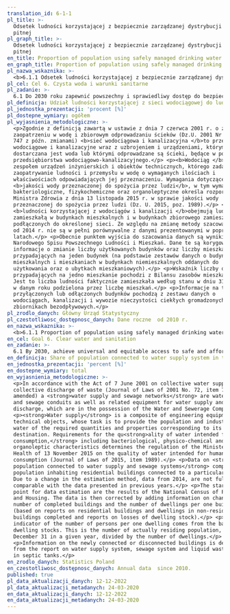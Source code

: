 ```yaml
---
translation_id: 6-1-1
pl_title: >-
  Odsetek ludności korzystającej z bezpiecznie zarządzanej dystrybucji wody
  pitnej
pl_graph_title: >-
  Odsetek ludności korzystającej z bezpiecznie zarządzanej dystrybucji wody
  pitnej
en_title: Proportion of population using safely managed drinking water services
en_graph_title: Proportion of population using safely managed drinking water services
pl_nazwa_wskaznika: >-
  <b>6.1.1 Odsetek ludności korzystającej z bezpiecznie zarządzanej dystrybucji wody pitnej</b>
pl_cel: Cel 6. Czysta woda i warunki sanitarne
pl_zadanie: >-
  6.1 Do 2030 roku zapewnić powszechny i sprawiedliwy dostęp do bezpiecznej wody pitnej po przystępnej cenie
pl_definicja: Udział ludności korzystającej z sieci wodociągowej do ludności ogółem.
pl_jednostka_prezentacji: 'procent [%]'
pl_dostepne_wymiary: ogółem
pl_wyjasnienia_metodologiczne: >-
  <p>Zgodnie z definicją zawartą w ustawie z dnia 7 czerwca 2001 r. o zbiorowym
  zaopatrzeniu w wodę i zbiorowym odprowadzaniu ścieków (Dz.U. 2001 Nr 72 poz.
  747 z późn. zmianami) <b>sieć wodociągowa i kanalizacyjna </b>to przewody
  wodociągowe i kanalizacyjne wraz z uzbrojeniem i urządzeniami, którymi
  dostarczana jest woda lub którymi odprowadzane są ścieki, będące w posiadaniu
  przedsiębiorstwa wodociągowo-kanalizacyjnego.</p> <p><b>Wodociąg </b>jest
  zespołem urządzeń inżynierskich i obiektów technicznych, którego zadaniem jest
  zaopatrywanie ludności i przemysłu w wodę o wymaganych ilościach i
  właściwościach odpowiadających jej przeznaczeniu. Wymagania dotyczące
  <b>jakości wody przeznaczonej do spożycia przez ludzi</b>, w tym wymagania
  bakteriologiczne, fizykochemiczne oraz organoleptyczne określa rozporządzenie
  Ministra Zdrowia z dnia 13 listopada 2015 r. w sprawie jakości wody
  przeznaczonej do spożycia przez ludzi (Dz. U. 2015, poz. 1989).</p> <p>Dane o
  <b>ludności korzystającej z wodociągów i kanalizacji </b>obejmują ludność
  zamieszkałą w budynkach mieszkalnych i w budynkach zbiorowego zamieszkania
  podłączonych do określonej sieci. Ze względu na zmianę metody szacowania, dane
  od 2014 r. nie są w pełni porównywalne z danymi prezentowanymi w poprzednich
  latach.</p> <p>Obecnie punktem wyjścia do szacowania danych są wyniki
  Narodowego Spisu Powszechnego Ludności i Mieszkań. Dane te są korygowane o
  informacje o zmianie liczby użytkowanych budynków oraz liczby mieszkań
  przypadających na jeden budynek (na podstawie zestawów danych o budynkach
  mieszkalnych i mieszkaniach w budynkach niemieszkalnych oddanych do
  użytkowania oraz o ubytkach mieszkaniowych).</p> <p>Wskaźnik liczby osób
  przypadających na jedno mieszkanie pochodzi z Bilansu zasobów mieszkaniowych.
  Jest to liczba ludności faktycznie zamieszkała według stanu w dniu 31 grudnia
  w danym roku podzielona przez liczbę mieszkań.</p> <p>Informacje na temat nowo
  przyłączonych lub odłączonych budynków pochodzą z zestawu danych o
  wodociągach, kanalizacji i wywozie nieczystości ciekłych gromadzonych w
  zbiornikach bezodpływowych.</p>
pl_zrodlo_danych: Główny Urząd Statystyczny
pl_czestotliwosc_dostępnosc_danych: Dane roczne  od 2010 r.
en_nazwa_wskaznika: >-
  <b>6.1.1 Proportion of population using safely managed drinking water services</b>
en_cel: Goal 6. Clear water and sanitation
en_zadanie: >-
  6.1 By 2030, achieve universal and equitable access to safe and affordable drinking water of all
en_definicja: Share of population connected to water supply system in total population.
en_jednostka_prezentacji: 'percent [%]'
en_dostepne_wymiary: total
en_wyjasnienia_metodologiczne: >-
  <p>In accordance with the Act of 7 June 2001 on collective water supply and
  collective discharge of waste (Journal of Laws of 2001 No. 72, item 747 as
  amended) a <strong>water supply and sewage networks</strong> are water supply
  and sewage conduits as well as related equipment for water supply and sewage
  discharge, which are in the possession of the Water and Sewerage Company.</p>
  <p><strong>Water supply</strong> is a composite of engineering equipment and
  technical objects, whose task is to provide the population and industry in the
  water of the required quantities and properties corresponding to its
  destination. Requirements for the qu<strong>ality of water intended for human
  consumption,</strong> including bacteriological, physico-chemical and
  organoleptic characteristics determines the regulation of the Minister of
  Health of 13 November 2015 on the quality of water intended for human
  consumption (Journal of Laws of 2015, item 1989).</p> <p>Data on <strong>urban
  population connected to water supply and sewage systems</strong> comprise the
  population inhabiting residential buildings connected to a particular network.
  Due to a change in the estimation method, data from 2014, are not fully
  comparable with the data presented in previous years.</p> <p>The starting
  point for data estimation are the results of the National Census of Population
  and Housing. The data is then corrected by adding information on change of the
  number of completed buildings and the number of dwellings per one building
  (based on reports on residential buildings and dwellings in non-residential
  buildings completed and reports on losses of dwelling stock).</p> <p>The
  indicator of the number of persons per one dwelling comes from the balance of
  dwelling stocks. This is the number of actually residing population, as of
  December 31 in a given year, divided by the number of dwellings.</p>
  <p>Information on the newly connected or disconnected buildings is derived
  from the report on water supply system, sewage system and liquid waste stored
  in septic tanks.</p>
en_zrodlo_danych: Statistics Poland
en_czestotliwosc_dostępnosc_danych: Annual data  since 2010.
published: true
pl_data_aktualizacji_danych: 12-12-2022
pl_data_aktualizacji_metadanych: 24-03-2020
en_data_aktualizacji_danych: 12-12-2022
en_data_aktualizacji_metadanych: 24-03-2020
---
```

